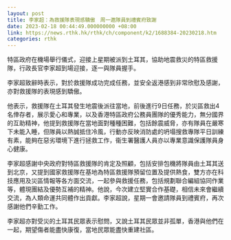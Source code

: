 ```yaml
---
layout: post
title: 李家超：為救援隊表現感驕傲　周一邀隊員到禮賓府致謝
date: 2023-02-18 00:44:49.000000000 +08:00
link: https://news.rthk.hk/rthk/ch/component/k2/1688384-20230218.htm
categories: rthk
---
```


特區政府在機場舉行儀式，迎接上星期被派到土耳其，協助地震救災的特區救援隊，行政長官李家超到場迎接，逐一與隊員握手。

李家超致辭時表示，對於救援隊成功完成任務，並安全返港感到非常欣慰及感謝，亦對救援隊的表現感到驕傲。

他表示，救援隊在土耳其發生地震後派往當地，前後進行9日任務，於災區救出4名倖存者，展示愛心和專業，以及香港特區政府公務員團隊的優秀能力，無分國界的互助精神，他提到救援隊在當地面對種種困難，包括餘震威脅，亦有隊員在嚴寒下未能入睡，但隊員以熱誠抵住冷風，行動亦反映消防處的坍塌搜救專隊平日訓練有素，能夠在惡劣環境下進行拯救工作，衞生署醫護人員亦以專業意識保護隊員身心健康。

李家超感謝中央政府對特區救援隊的肯定及照顧，包括安排包機將隊員由土耳其送到北京，又提到國家救援隊在基地為特區救援隊預留位置及提供熱食，雙方亦在科技應用及災區情報等各方面交流，一起參與救援任務，包括規劃聯合編組協同作業等，體現團結及優勢互補的精神。他說，今次建立堅實合作基礎，相信未來會繼續交流，為人類命運共同體作出貢獻。李家超說，星期一會邀請隊員到禮賓府，再次感謝他們辛勤工作。

李家超亦對受災的土耳其民眾表示慰問，又說土耳其民眾並非孤單，香港與他們在一起，期望傷者能盡快康復，當地民眾能盡快重建社區。
